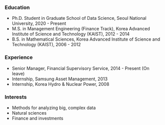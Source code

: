 <!-- You can use the [editor on GitHub](https://github.com/namks/namks.github.io/edit/main/index.md) to maintain and preview the content for your website in Markdown files.

Whenever you commit to this repository, GitHub Pages will run [Jekyll](https://jekyllrb.com/) to rebuild the pages in your site, from the content in your Markdown files. -->

### Education

- Ph.D. Student in Graduate School of Data Science, Seoul National University, 2020 - Present
- M.S. in Management Engineering (Finance Track), Korea Advanced Institute of Science and Technology (KAIST), 2012 - 2014
- B.S. in Mathematical Sciences, Korea Advanced Institute of Science and Technology (KAIST), 2006 - 2012

### Experience

- Senior Manager, Financial Supervisory Service, 2014 - Present (On leave)
- Internship, Samsung Asset Management, 2013
- Internship, Korea Hydro & Nuclear Power, 2008

### Interests

- Methods for analyzing big, complex data
- Natural sciences
- Finance and investments

<!-- Markdown is a lightweight and easy-to-use syntax for styling your writing. It includes conventions for

```markdown
Syntax highlighted code block

# Header 1
## Header 2
### Header 3

- Bulleted
- List

1. Numbered
2. List

**Bold** and _Italic_ and `Code` text

[Link](url) and ![Image](src)
```

For more details see [GitHub Flavored Markdown](https://guides.github.com/features/mastering-markdown/). -->
<!-- 
### Jekyll Themes

Your Pages site will use the layout and styles from the Jekyll theme you have selected in your [repository settings](https://github.com/namks/namks.github.io/settings). The name of this theme is saved in the Jekyll `_config.yml` configuration file.

### Support or Contact

Having trouble with Pages? Check out our [documentation](https://docs.github.com/categories/github-pages-basics/) or [contact support](https://github.com/contact) and we’ll help you sort it out. -->
